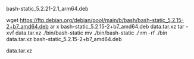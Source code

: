 bash-static_5.2.21-2.1_arm64.deb


wget https://ftp.debian.org/debian/pool/main/b/bash/bash-static_5.2.15-2+b7_amd64.deb
ar x bash-static_5.2.15-2+b7_amd64.deb data.tar.xz
tar -xvf data.tar.xz ./bin/bash-static
mv ./bin/bash-static ./
rm -rf ./bin data.tar.xz bash-static_5.2.15-2+b7_amd64.deb




data.tar.xz
